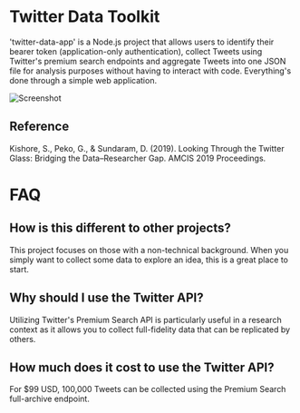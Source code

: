 # Twitter Data Toolkit

'twitter-data-app' is a Node.js project that allows users to identify their bearer token (application-only authentication), collect Tweets using Twitter's premium search endpoints and aggregate Tweets into one JSON file for analysis purposes without having to interact with code. Everything's done through a simple web application.

![Screenshot](https://raw.githubusercontent.com/shohil-kishore/twitter-data-collector/master/Other/Data%20Toolkit%20Example.png)

## Reference 
Kishore, S., Peko, G., & Sundaram, D. (2019). Looking Through the Twitter Glass: Bridging the Data–Researcher Gap. AMCIS 2019 Proceedings.

# FAQ

## How is this different to other projects?

This project focuses on those with a non-technical background. When you simply want to collect some data to explore an idea, this is a great place to start.

## Why should I use the Twitter API?

Utilizing Twitter's Premium Search API is particularly useful in a research context as it allows you to collect full-fidelity data that can be replicated by others.

## How much does it cost to use the Twitter API?

For \$99 USD, 100,000 Tweets can be collected using the Premium Search full-archive endpoint.
